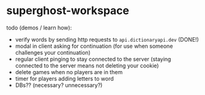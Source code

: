 # superghost-workspace

todo (demos / learn how):
* verify words by sending http requests to `api.dictionaryapi.dev` (DONE!)
* modal in client asking for continuation (for use when someone challenges your
  continuation)
* regular client pinging to stay connected to the server (staying connected to
  the server means not deleting your cookie)
* delete games when no players are in them
* timer for players adding letters to word
* DBs?? (necessary? unnecessary?)
